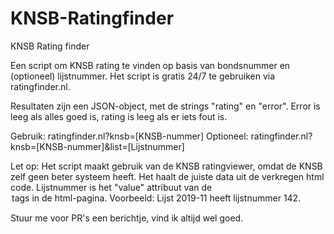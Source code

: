 # KNSB-Ratingfinder
KNSB Rating finder

Een script om KNSB rating te vinden op basis van bondsnummer en (optioneel) lijstnummer. Het script is gratis 24/7 te gebruiken via ratingfinder.nl.

Resultaten zijn een JSON-object, met de strings "rating" en "error". Error is leeg als alles goed is, rating is leeg als er iets fout is.

Gebruik: ratingfinder.nl?knsb=[KNSB-nummer]
Optioneel: ratingfinder.nl?knsb=[KNSB-nummer]&list=[Lijstnummer]

Let op: Het script maakt gebruik van de KNSB ratingviewer, omdat de KNSB zelf geen beter systeem heeft. Het haalt de juiste data uit de verkregen html code. Lijstnummer is het "value" attribuut van de <option> tags in de html-pagina. Voorbeeld: Lijst 2019-11 heeft lijstnummer 142.

Stuur me voor PR's een berichtje, vind ik altijd wel goed.
